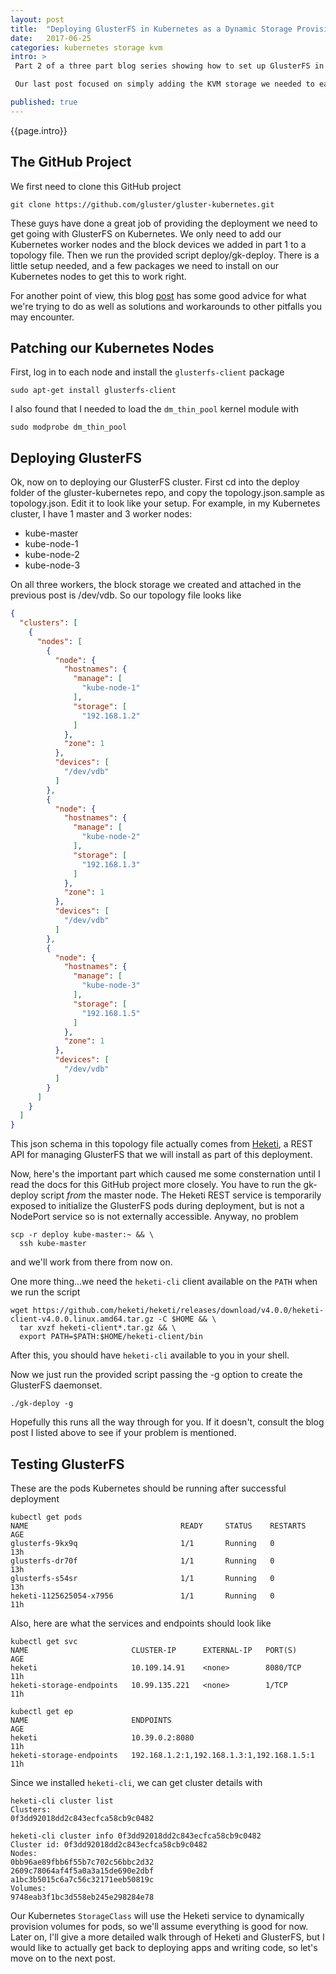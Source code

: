 ```yaml
---
layout: post
title:  "Deploying GlusterFS in Kubernetes as a Dynamic Storage Provisioner - Part 2"
date:   2017-06-25
categories: kubernetes storage kvm
intro: >
 Part 2 of a three part blog series showing how to set up GlusterFS in Kubernetes and create a StorageClass to dynamically provision storage for Kubernetes pods.

 Our last post focused on simply adding the KVM storage we needed to each Kubernetes node, and was really more about KVM than GlusterFS and storage provisioning in K8s. In this post, we'll really get into the deployment by hopefully having a working GlusterFS cluster deployed as a Kubernetes DaemonSet.

published: true
---
```

{{page.intro}}

## The GitHub Project

We first need to clone this GitHub project

```
git clone https://github.com/gluster/gluster-kubernetes.git
```

These guys have done a great job of providing the deployment we need to get going with GlusterFS on Kubernetes. We only need to add our Kubernetes worker nodes and the block devices we added in part 1 to a topology file. Then we run the provided script deploy/gk-deploy. There is a little setup needed, and a few packages we need to install on our Kubernetes nodes to get this to work right.

For another point of view, this blog [post](http://blog.lwolf.org/post/how-i-deployed-glusterfs-cluster-to-kubernetes/) has some good advice for what we're trying to do as well as solutions and workarounds to other pitfalls you may encounter.

## Patching our Kubernetes Nodes

First, log in to each node and install the ```glusterfs-client``` package

```
sudo apt-get install glusterfs-client
```

I also found that I needed to load the ```dm_thin_pool``` kernel module with

```
sudo modprobe dm_thin_pool
```

## Deploying GlusterFS

Ok, now on to deploying our GlusterFS cluster. First cd into the deploy folder of the gluster-kubernetes repo, and copy the topology.json.sample as topology.json. Edit it to look like your setup. For example, in my Kubernetes cluster, I have 1 master and 3 worker nodes:

* kube-master
* kube-node-1
* kube-node-2
* kube-node-3

On all three workers, the block storage we created and attached in the previous post is /dev/vdb. So our topology file looks like

```json
{
  "clusters": [
    {
      "nodes": [
        {
          "node": {
            "hostnames": {
              "manage": [
                "kube-node-1"
              ],
              "storage": [
                "192.168.1.2"
              ]
            },
            "zone": 1
          },
          "devices": [
            "/dev/vdb"
          ]
        },
        {
          "node": {
            "hostnames": {
              "manage": [
                "kube-node-2"
              ],
              "storage": [
                "192.168.1.3"
              ]
            },
            "zone": 1
          },
          "devices": [
            "/dev/vdb"
          ]
        },
        {
          "node": {
            "hostnames": {
              "manage": [
                "kube-node-3"
              ],
              "storage": [
                "192.168.1.5"
              ]
            },
            "zone": 1
          },
          "devices": [
            "/dev/vdb"
          ]
        }
      ]
    }
  ]
}
```

This json schema in this topology file actually comes from [Heketi](https://github.com/heketi/heketi), a REST API for managing GlusterFS that we will install as part of this deployment.

Now, here's the important part which caused me some consternation until I read the docs for this GitHub project more closely. You have to run the gk-deploy script *from* the master node. The Heketi REST service is temporarily exposed to initialize the GlusterFS pods during deployment, but is not a NodePort service so is not externally accessible. Anyway, no problem

```
scp -r deploy kube-master:~ && \
  ssh kube-master
```

and we'll work from there from now on.

One more thing...we need the ```heketi-cli``` client available on the ```PATH``` when we run the script

```
wget https://github.com/heketi/heketi/releases/download/v4.0.0/heketi-client-v4.0.0.linux.amd64.tar.gz -C $HOME && \
  tar xvzf heketi-client*.tar.gz && \
  export PATH=$PATH:$HOME/heketi-client/bin
```

After this, you should have ```heketi-cli``` available to you in your shell.

Now we just run the provided script passing the -g option to create the GlusterFS daemonset.

```
./gk-deploy -g
```

Hopefully this runs all the way through for you. If it doesn't, consult the blog post I listed above to see if your problem is mentioned.

## Testing GlusterFS

These are the pods Kubernetes should be running after successful deployment

```
kubectl get pods
NAME                                  READY     STATUS    RESTARTS   AGE
glusterfs-9kx9q                       1/1       Running   0          13h
glusterfs-dr70f                       1/1       Running   0          13h
glusterfs-s54sr                       1/1       Running   0          13h
heketi-1125625054-x7956               1/1       Running   0          11h
```

Also, here are what the services and endpoints should look like

```
kubectl get svc
NAME                       CLUSTER-IP      EXTERNAL-IP   PORT(S)          AGE
heketi                     10.109.14.91    <none>        8080/TCP         11h
heketi-storage-endpoints   10.99.135.221   <none>        1/TCP            11h

kubectl get ep
NAME                       ENDPOINTS                                      AGE
heketi                     10.39.0.2:8080                                 11h
heketi-storage-endpoints   192.168.1.2:1,192.168.1.3:1,192.168.1.5:1      11h
```

Since we installed ```heketi-cli```, we can get cluster details with

```
heketi-cli cluster list
Clusters:
0f3dd92018dd2c843ecfca58cb9c0482
```

```
heketi-cli cluster info 0f3dd92018dd2c843ecfca58cb9c0482
Cluster id: 0f3dd92018dd2c843ecfca58cb9c0482
Nodes:
0bb96ae89fbb6f55b7c702c56bbc2d32
2609c78064af4f5a0a3a15de690e2dbf
a1bc3b5015c6a7c56c32171eeb50819c
Volumes:
9748eab3f1bc3d558eb245e298284e78
```

Our Kubernetes ```StorageClass``` will use the Heketi service to dynamically provision volumes for pods, so we'll assume everything is good for now. Later on, I'll give a more detailed walk through of Heketi and GlusterFS, but I would like to actually get back to deploying apps and writing code, so let's move on to the next post.
